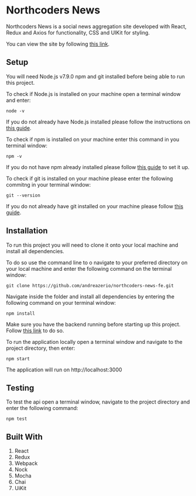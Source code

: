 # Northcoders News

Northcoders News is a social news aggregation site developed with React, Redux and Axios for functionality, CSS and UIKit for styling.

You can view the site by following [this link](https://floating-everglades-86530.herokuapp.com/).

## Setup

You will need Node.js v7.9.0 npm and git installed before being able to run this project.

To check if Node.js is installed on your machine open a terminal window and enter:

```node -v```

If you do not already have Node.js installed please follow the instructions on [this guide](https://nodejs.org/en/download/package-manager/).

To check if npm is installed on your machine enter this command in you terminal window: 

```npm -v```

If you do not have npm already installed please follow [this guide](https://www.npmjs.com/get-npm) to set it up.

To check if git is installed on your machine please enter the following commitng in your terminal window: 

```git --version```

If you do not already have git installed on your machine please follow [this guide](https://git-scm.com/).

## Installation

To run this project you will need to clone it onto your local machine and install all dependencies.

To do so use the command line to o navigate to your preferred directory on your local machine and enter the following command on the terminal window:

```git clone https://github.com/andreazerio/northcoders-news-fe.git```

Navigate inside the folder and install all dependencies by entering the following command on your terminal window: 

```npm install```

Make sure you have the backend running before starting up this project. Follow [this link](https://github.com/andreazerio/northcoders-news-BE.git) to do so.

To run the application locally open a terminal window and navigate to the project directory, then enter: 

```npm start```

The application will run on http://localhost:3000

## Testing 

To test the api open a terminal window, navigate to the project directory and enter the following command:

```npm test```

## Built With
1. React
2. Redux
3. Webpack
4. Nock
5. Mocha
6. Chai
7. UiKit
